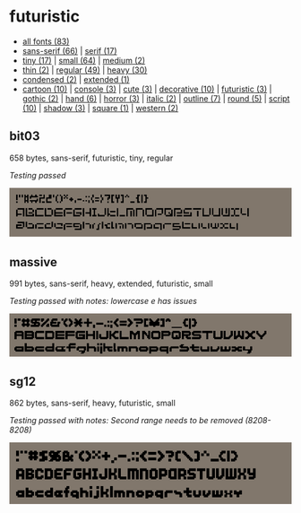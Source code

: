 # futuristic

- [all fonts (83)](readme.md)
- [sans-serif (66)](sans-serif.md) | [serif (17)](serif.md)
- [tiny (17)](tiny.md) | [small (64)](small.md) | [medium (2)](medium.md)
- [thin (2)](thin.md) | [regular (49)](regular.md) | [heavy (30)](heavy.md)
- [condensed (2)](condensed.md) | [extended (1)](extended.md)
- [cartoon (10)](cartoon.md) | [console (3)](console.md) | [cute (3)](cute.md) | [decorative (10)](decorative.md) | [futuristic (3)](futuristic.md) | [gothic (2)](gothic.md) | [hand (6)](hand.md) | [horror (3)](horror.md) | [italic (2)](italic.md) | [outline (7)](outline.md) | [round (5)](round.md) | [script (10)](script.md) | [shadow (3)](shadow.md) | [square (1)](square.md) | [western (2)](western.md)
## bit03

658 bytes, sans-serif, futuristic, tiny, regular

_Testing passed_

[![font preview](previews/bit03.png?raw=true "bit03")](/fonts/bit03.h)

## massive

991 bytes, sans-serif, heavy, extended, futuristic, small

_Testing passed with notes: lowercase e has issues_

[![font preview](previews/massive.png?raw=true "massive")](/fonts/massive.h)

## sg12

862 bytes, sans-serif, heavy, futuristic, small

_Testing passed with notes: Second range needs to be removed (8208-8208)_

[![font preview](previews/sg12.png?raw=true "sg12")](/fonts/sg12.h)

